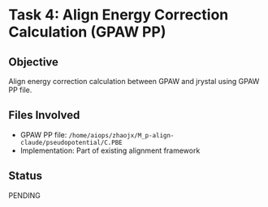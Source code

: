 # Task 4: Align Energy Correction Calculation (GPAW PP)

## Objective
Align energy correction calculation between GPAW and jrystal using GPAW PP file.

## Files Involved
- GPAW PP file: `/home/aiops/zhaojx/M_p-align-claude/pseudopotential/C.PBE`
- Implementation: Part of existing alignment framework

## Status
PENDING